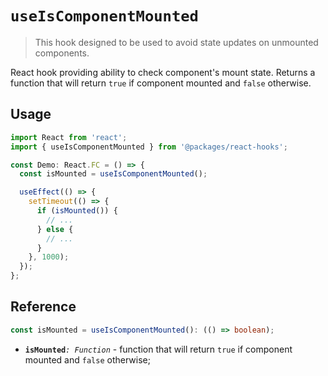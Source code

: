 # `useIsComponentMounted`

> This hook designed to be used to avoid state updates on unmounted components.

React hook providing ability to check component's mount state.
Returns a function that will return `true` if component mounted and `false` otherwise.

## Usage

```jsx
import React from 'react';
import { useIsComponentMounted } from '@packages/react-hooks';

const Demo: React.FC = () => {
  const isMounted = useIsComponentMounted();

  useEffect(() => {
    setTimeout(() => {
      if (isMounted()) {
        // ...
      } else {
        // ...
      }
    }, 1000);
  });
};
```

## Reference

```ts
const isMounted = useIsComponentMounted(): (() => boolean);
```

- **`isMounted`**_`: Function`_ - function that will return `true` if component mounted and `false` otherwise;
